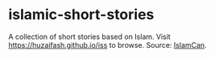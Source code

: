 # islamic-short-stories
A collection of short stories based on Islam. Visit https://huzaifash.github.io/iss to browse. Source: [IslamCan](http://islamcan.com).
